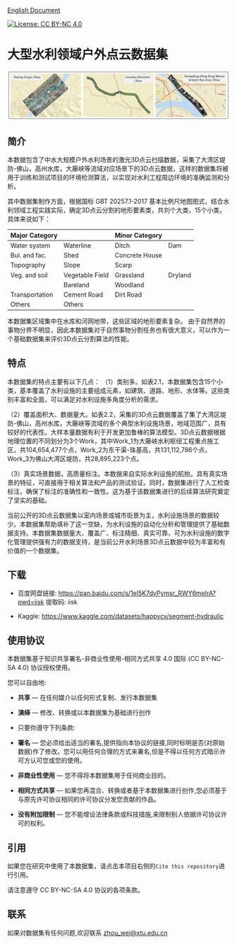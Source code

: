 [English Document](./README.md)

[![License: CC BY-NC 4.0](http://mirrors.creativecommons.org/presskit/buttons/80x15/png/by-nc-sa.png)](https://creativecommons.org/licenses/by-nc-sa/4.0/)

# 大型水利领域户外点云数据集

![概览](assets/overview.png)

## 简介

本数据包含了中水大规模户外水利场景的激光3D点云扫描数据，采集了大湾区堤防-佛山，高州水库，大藤峡等流域对应场景下的3D点云数据，这样的数据集将被用于训练和测试项目的环境检测算法，以实现对水利工程周边环境的准确监测和分析。

其中数据集制作方面，根据国标 GBT 20257.1-2017 基本比例尺地图图式，结合水利领域工程实践实际，确定3D点云分割的地形要素类，共刘个大类，15个小类，具体来说如下：

| Major Category |                 | Minor Category |         |
| -------------- | --------------- | -------------- | ------- |
| Water system   | Waterline       | Ditch          | Dam     |
| Bui. and fac.  | Shed            | Concrete House |         |
| Topography     | Slope           | Scarp          |         |
| Veg. and soil  | Vegetable Field | Grassland      | Dryland |
|                | Bareland        | Woodland       |         |
| Transportation | Cement Road     | Dirt Road      |         |
| Others         | Others          |                |         |

本数据集区域集中在水库和河网地带，这些区域的地形要素复杂。 由于自然界的事物分界不明显，因此本数据集对于自然事物分割任务也有很大意义，可以作为一个基础数据集来评价3D点云分割算法的性能。

## 特点

本数据集的特点主要有以下几点：
（1）类别多。如表2.1，本数据集包含15个小类，基本覆盖了水利设施的主要组成元素，如建筑、道路、地形、水体等。这些类别丰富和全面，可以满足对水利设施多角度分析的需求。

（2）覆盖面积大、数据量大。如表2.2，采集的3D点云数据覆盖了集了大湾区堤防-佛山，高州水库，大藤峡等流域的多个典型水利设施场景，地域范围广，具有较好的代表性。大样本量数据有利于开发更加鲁棒的算法模型。3D点云数据根据地理位置的不同划分为3个Work，其中Work_1为大藤峡水利枢纽工程重点施工区，共104,654,477个点，Work_2为东干渠-珠基高，共131,112,786个点，Work_3为佛山大湾区堤防，共28,895,223个点。

（3）真实场景数据，高质量标注。本数据来自实际水利设施的航拍，具有真实场景的特征，可直接用于相关算法和产品的测试验证。同时，数据集进行了人工检查标注，确保了标注的准确性和一致性。这为基于该数据集进行的后续算法研究奠定了坚实的基础。

​	当前公开的3D点云数据集以室内场景或城市街景为主，水利设施场景的数据较少。本数据集帮助填补了这一空缺，为水利设施的自动化分析和管理提供了基础数据支持。本数据集数据量大、覆盖广、标注精细、真实可靠，可为水利设施的数字化管理提供强有力的数据支持，是当前公开水利场景3D点云数据中较为丰富和有价值的一个数据集。

## 下载

- 百度网盘链接: https://pan.baidu.com/s/1eI5K7dvPymsr_RWY6meIrA?pwd=iisk 提取码: iisk

- Kaggle: <https://www.kaggle.com/datasets/happycv/segment-hydraulic>

## 使用协议

本数据集基于知识共享署名-非商业性使用-相同方式共享 4.0 国际 (CC BY-NC-SA 4.0) 协议授权使用。

您可以自由地:

- **共享** — 在任何媒介以任何形式复制、发行本数据集
- **演绎** — 修改、转换或以本数据集为基础进行创作

- 只要你遵守下列条款:

- **署名** — 您必须给出适当的署名,提供指向本协议的链接,同时标明是否(对原始数据)作了修改。您可以用任何合理的方式来署名,但是不得以任何方式暗示许可方认可您或您的使用。

- **非商业性使用** — 您不得将本数据集用于任何商业目的。

- **相同方式共享** — 如果您再混合、转换或者基于本数据集进行创作,您必须基于与原先许可协议相同的许可协议分发您贡献的作品。

- **没有附加限制** — 您不能增设法律条款或科技措施,来限制别人依据许可协议许可的权利。


## 引用

如果您在研究中使用了本数据集，请点击本项目右侧的`Cite this repository`进行引用。

请注意遵守 CC BY-NC-SA 4.0 协议的各项条款。

## 联系

如果对数据集有任何问题,欢迎联系 [zhou_wei@xtu.edu.cn](mailto:zhou_wei@xtu.edu.cn)

